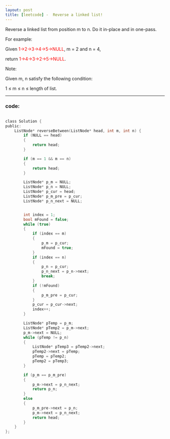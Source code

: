 ```yaml
---
layout: post
title: [leetcode] -  Reverse a linked list!
---
```



 Reverse a linked list from position m to n. Do it in-place and in one-pass.


For example:

Given <font color=red>1->2->3->4->5->NULL</font>, m = 2 and n = 4,


return <font color=red>1->4->3->2->5->NULL</font>.

Note:

Given m, n satisfy the following condition:

1 ≤ m ≤ n ≤ length of list. 


----------




### code:

``` c

class Solution {
public:
    ListNode* reverseBetween(ListNode* head, int m, int n) {
        if (NULL == head)
        {
            return head;
        }

        if (m == 1 && m == n)
        {
            return head;
        }

        ListNode* p_m = NULL;
        ListNode* p_n = NULL;
        ListNode* p_cur = head;
        ListNode* p_m_pre = p_cur;
        ListNode* p_n_next = NULL;


        int index = 1;
        bool mFound = false;
        while (true)
        {
            if (index == m)
            {
                p_m = p_cur;
                mFound = true;
            }
            if (index == n)
            {
                p_n = p_cur;
                p_n_next = p_n->next;
                break;
            }
            if (!mFound) 
            {
                p_m_pre = p_cur;
            }
            p_cur = p_cur->next;
            index++;
        }

        ListNode* pTemp = p_m;
        ListNode* pTemp2 = p_m->next;
        p_m->next = NULL;
        while (pTemp != p_n)
        {
            ListNode* pTemp3 = pTemp2->next;
            pTemp2->next = pTemp;
            pTemp = pTemp2;
            pTemp2 = pTemp3;
        }

        if (p_m == p_m_pre)
        {
            p_m->next = p_n_next;
            return p_n;
        }
        else
        {
            p_m_pre->next = p_n;
            p_m->next = p_n_next;
            return head;
        }
    }
};


```